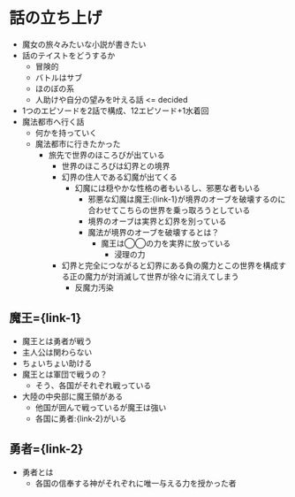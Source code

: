 # 話の立ち上げ
- 魔女の旅々みたいな小説が書きたい
- 話のテイストをどうするか
  - 冒険的
  - バトルはサブ
  - ほのぼの系
  - 人助けや自分の望みを叶える話 <= decided
- 1つのエピソードを2話で構成、12エピソード+1水着回
- 魔法都市へ行く話
  - 何かを持っていく
  - 魔法都市に行きたかった
    - 旅先で世界のほころびが出ている
      - 世界のほころびは幻界との境界
      - 幻界の住人である幻魔が出てくる
        - 幻魔には穏やかな性格の者もいるし、邪悪な者もいる
          - 邪悪な幻魔は魔王:{link-1}が境界のオーブを破壊するのに合わせてこちらの世界を乗っ取ろうとしている
          - 境界のオーブは実界と幻界を別っている
          - 魔法が境界のオーブを破壊するとは？
            - 魔王は◯◯の力を実界に放っている
              - 浸理の力
      - 幻界と完全につながると幻界にある負の魔力とこの世界を構成する正の魔力が対消滅して世界が徐々に消えてしまう
        - 反魔力汚染

## 魔王={link-1}
- 魔王とは勇者が戦う
- 主人公は関わらない
- ちょいちょい助ける
- 魔王とは軍団で戦うの？
  - そう、各国がそれぞれ戦っている
- 大陸の中央部に魔王領がある
  - 他国が囲んで戦っているが魔王は強い
  - 各国に勇者:{link-2}がいる

## 勇者={link-2}
- 勇者とは
  - 各国の信奉する神がそれぞれに唯一与える力を授かった者

